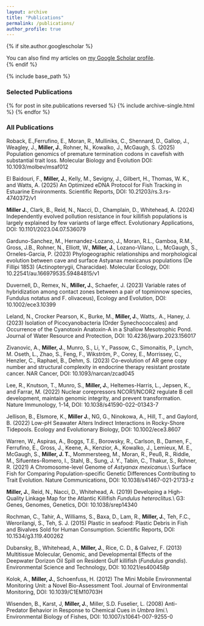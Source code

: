 ```yaml
---
layout: archive
title: "Publications"
permalink: /publications/
author_profile: true
---
```


{% if site.author.googlescholar %}
  <div class="wordwrap">You can also find my articles on <a href="{{site.author.googlescholar}}">my Google Scholar profile</a>.</div>
{% endif %}

{% include base_path %}

### Selected Publications
{% for post in site.publications reversed %}
  {% include archive-single.html %}
{% endfor %}


### All Publications
Roback, E.,Ferrufino, E., Moran, R., Mulliniks, C., Shennard, D., Gallop, J., Weagley, J., **Miller, J.**, Rohner, N., Kowalko, J., McGaugh, S. (2025) Population genomics of premature termination codons in cavefish with substantial trait loss. Molecular Biology and Evolution DOI: 10.1093/molbev/msaf012

El Baidouri, F., **Miller, J.**, Kelly, M., Sevigny, J., Gilbert, H., Thomas, W. K., and Watts, A. (2025) An Optimized eDNA Protocol for Fish Tracking in Estuarine Environments. Scientific Reports, DOI: 10.21203/rs.3.rs-4740372/v1

**Miller J.**, Clark, B., Reid, N., Nacci, D., Champlain, D., Whitehead, A. (2024) Independently evolved pollution resistance in four killifish populations is largely explained by few variants of large effect. Evolutionary Applications, DOI: 10.1101/2023.04.07.536079

Garduno-Sanchez, M., Hernandez-Lozano, J., Moran, R.L., Gamboa, R.M., Gross, J.B., Rohner, N., Elliott, W., **Miller, J.**, Lozano-Vilano, L., McGaugh, S., Orneles-Garcia, P. (2023) Phylogeographic relationships and morphological evolution between cave and surface Astyanax mexicanus populations (De Fillipi 1853) (Actinopterygii, Characidae). Molecular Ecology, DOI: 10.22541/au.166979535.59484815/v1

Duvernell, D., Remex, N., **Miller, J.**, Schaefer, J. (2023) Variable rates of hybridization among contact zones between a pair of topminnow species, Fundulus notatus and F. olivaceus), Ecology and Evolution, DOI: 10.1002/ece3.10399

Leland, N., Crocker Pearson, K., Burke, M., **Miller, J.**, Watts,. A., Haney, J. (2023) Isolation of Picocyanobacteria (Order Synechococcales) and Occurrence of the Cyanotoxin Anatoxin-A in a Shallow Mesotrophic Pond. Journal of Water Resource and Protection, DOI: 10.4236/jwarp.2023.156017

Zivanovic, A., **Miller, J.**, Munro, S., Li, Y., Passow, C., Simonaitis, P., Lynch, M. Oseth, L., Zhao, S., Feng, F., Wikström, P., Corey, E., Morrissey, C., Henzler, C., Raphael, B., Dehm, S. (2023) Co-evolution of AR gene copy number and structural complexity in endocrine therapy resistant prostate cancer. NAR Cancer, DOI: 10.1093/narcan/zcad045

Lee, R., Knutson, T., Munro, S., **Miller, J.**, Heltemes-Harris, L., Jepsen, K., and Farrar, M. (2022) Nuclear corepressors NCOR1/NCOR2 regulate B cell development, maintain genomic integrity, and prevent transformation. Nature Immunology, 1-14, DOI: 10.1038/s41590-022-01343-7

Jellison, B., Elsmore, K., **Miller J.**, NG, G., Ninokowa, A., Hill, T., and Gaylord, B. (2022) Low-pH Seawater Alters Indirect Interactions in Rocky-Shore Tidepools. Ecology and Evolutionary Biology, DOI: 10.1002/ece3.8607

Warren, W., Aspiras, A., Boggs, T.E., Borowsky, R., Carlson, B., Damen, F., Ferrufino, E., Gross, J., Keene, A., Kenzior, A., Kowalko, J., Lemieux, M. E., McGaugh, S., **Miller, J. T.**, Mommersteeg, M., Moran, R., Peuß, R., Riddle, M., Sifuentes-Romero, I., Stahl, B., Sung, J. Y., Tabin, C., Thakur, S., Rohner, R. (2021) A Chromosome-level Genome of _Astyanax mexicanus._\ Surface Fish for Comparing Population-specific Genetic Differences Contributing to Trait Evolution. Nature Communications, DOI: 10.1038/s41467-021-21733-z 

**Miller, J.**, Reid, N., Nacci, D., Whitehead, A. (2019) Developing a High-Quality Linkage Map for the Atlantic Killifish _Fundulus heteroclitus._\ G3: Genes, Genomes, Genetics, DOI: 10.1038/srep14340

Rochman, C., Tahir, A., Williams, S., Baxa, D., Lam, R., **Miller, J.**, Teh, F.C., Werorilangi, S., Teh, S. J. (2015) Plastic in seafood: Plastic Debris in Fish and Bivalves Sold for Human Consumption. Scientific Reports, DOI: 10.1534/g3.119.400262

Dubansky, B., Whitehead, A., **Miller, J.**, Rice, C. D., & Galvez, F. (2013) Multitissue Molecular, Genomic, and Developmental Effects of the Deepwater Dorizon Oil Spill on Resident Gulf killifish (*Fundulus grandis*). Environmental Science and Technology, DOI: 10.1021/es400458p 

Kolok, A., **Miller,  J.**, Schoenfuss, H. (2012) The Mini Mobile Environmental Monitoring Unit: a Novel Bio-Assessment Tool. Journal of Environmental Monitoring, DOI: 10.1039/C1EM10703H

Wisenden, B., Karst, J, **Miller, J.**, Miller, S.D. Fuselier, L. (2008) Anti-Predator Behavior in Response to Chemical Cues in _Umbra limi._\ Environmental Biology of Fishes, DOI: 10.1007/s10641-007-9255-0
